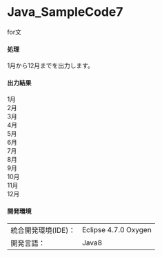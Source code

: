 # Java_SampleCode7
for文

#### 処理
1月から12月までを出力します。

#### 出力結果
1月  
2月  
3月  
4月  
5月  
6月  
7月  
8月  
9月  
10月  
11月  
12月  
  
#### 開発環境
|  |  |
|:-|:-|
| 統合開発環境(IDE)： | Eclipse 4.7.0 Oxygen |
| 開発言語： | Java8 |
